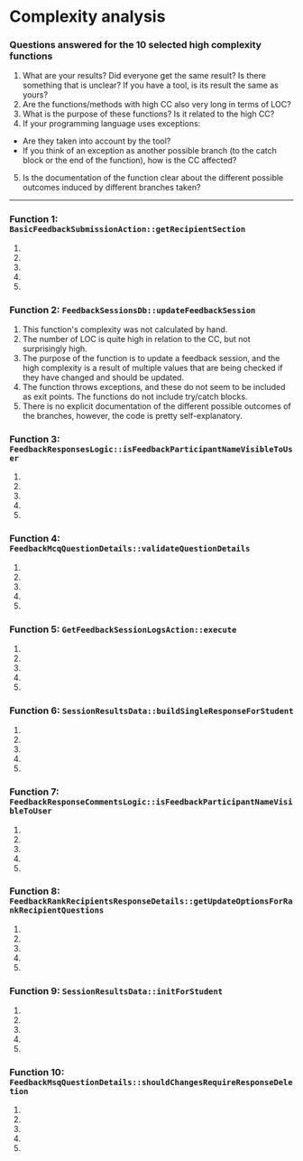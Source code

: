 # Complexity analysis

### Questions answered for the 10 selected high complexity functions
1. What are your results? Did everyone get the same result? Is there something that is unclear? If you have a tool, is its result the same as yours?
2. Are the functions/methods with high CC also very long in terms of LOC?
3. What is the purpose of these functions? Is it related to the high CC? 
4. If your programming language uses exceptions: 

- Are they taken into account by the tool? 
- If you think of an exception as another possible branch (to the catch block or the end of the function), how is the CC affected? 

5. Is the documentation of the function clear about the different possible outcomes induced by different branches taken?
___________________

### Function 1: `BasicFeedbackSubmissionAction::getRecipientSection`
1.
2.
3.
4.
5.


### Function 2: `FeedbackSessionsDb::updateFeedbackSession`
1. This function's complexity was not calculated by hand.
2. The number of LOC is quite high in relation to the CC, but not surprisingly high.
3. The purpose of the function is to update a feedback session, and the high complexity is a result of multiple values that are being checked if they have changed and should be updated.
4. The function throws exceptions, and these do not seem to be included as exit points. The functions do not include try/catch blocks.
5. There is no explicit documentation of the different possible outcomes of the branches, however, the code is pretty self-explanatory.


### Function 3: `FeedbackResponsesLogic::isFeedbackParticipantNameVisibleToUser`
1.
2.
3.
4.
5.

### Function 4: `FeedbackMcqQuestionDetails::validateQuestionDetails`
1.
2.
3.
4.
5.

### Function 5: `GetFeedbackSessionLogsAction::execute`
1.
2.
3.
4.
5.

### Function 6: `SessionResultsData::buildSingleResponseForStudent`
1.
2.
3.
4.
5.


### Function 7: `FeedbackResponseCommentsLogic::isFeedbackParticipantNameVisibleToUser`
1.
2.
3.
4.
5.


### Function 8: `FeedbackRankRecipientsResponseDetails::getUpdateOptionsForRankRecipientQuestions`
1.
2.
3.
4.
5.

### Function 9: `SessionResultsData::initForStudent`
1.
2.
3.
4.
5.

### Function 10: `FeedbackMsqQuestionDetails::shouldChangesRequireResponseDeletion`
1.
2.
3.
4.
5.